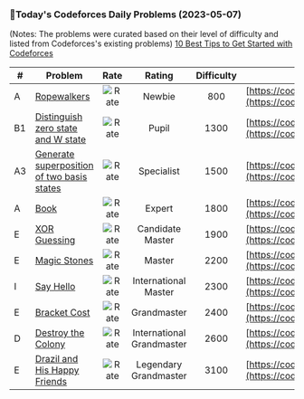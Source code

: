 ### 🌟Today's Codeforces Daily Problems (2023-05-07)
(Notes: The problems were curated based on their level of difficulty and listed from Codeforces's existing problems)
[10 Best Tips to Get Started with Codeforces](https://github.com/ika9810/Codeforces-Daily-Problems/blob/main/10%20Best%20Tips%20to%20Get%20Started%20with%20Codeforces.md)

| # | Problem | Rate| Rating | Difficulty | Contest |
|---| ----- | :--------: | :----------: | :----------: | ---------- |
|A|[Ropewalkers](https://codeforces.com/contest/1185/problem/A)|![Rate](https://img.shields.io/badge/Newbie-800-lightgrey)|Newbie|800|[https://codeforces.com/contest/1185](https://codeforces.com/contest/1185)|
|B1|[Distinguish zero state and W state](https://codeforces.com/contest/1002/problem/B1)|![Rate](https://img.shields.io/badge/Pupil-1300-brightgreen)|Pupil|1300|[https://codeforces.com/contest/1002](https://codeforces.com/contest/1002)|
|A3|[Generate superposition of two basis states](https://codeforces.com/contest/1002/problem/A3)|![Rate](https://img.shields.io/badge/Specialist-1500-9cf)|Specialist|1500|[https://codeforces.com/contest/1002](https://codeforces.com/contest/1002)|
|A|[Book](https://codeforces.com/contest/1572/problem/A)|![Rate](https://img.shields.io/badge/Expert-1800-blue)|Expert|1800|[https://codeforces.com/contest/1572](https://codeforces.com/contest/1572)|
|E|[XOR Guessing](https://codeforces.com/contest/1207/problem/E)|![Rate](https://img.shields.io/badge/Candidate%20Master-1900-blueviolet)|Candidate Master|1900|[https://codeforces.com/contest/1207](https://codeforces.com/contest/1207)|
|E|[Magic Stones](https://codeforces.com/contest/1110/problem/E)|![Rate](https://img.shields.io/badge/Master-2200-orange)|Master|2200|[https://codeforces.com/contest/1110](https://codeforces.com/contest/1110)|
|I|[Say Hello](https://codeforces.com/contest/1046/problem/I)|![Rate](https://img.shields.io/badge/International%20Master-2300-orange)|International Master|2300|[https://codeforces.com/contest/1046](https://codeforces.com/contest/1046)|
|E|[Bracket Cost](https://codeforces.com/contest/1750/problem/E)|![Rate](https://img.shields.io/badge/Grandmaster-2400-red)|Grandmaster|2400|[https://codeforces.com/contest/1750](https://codeforces.com/contest/1750)|
|D|[Destroy the Colony](https://codeforces.com/contest/1111/problem/D)|![Rate](https://img.shields.io/badge/International%20Grandmaster-2600-red)|International Grandmaster|2600|[https://codeforces.com/contest/1111](https://codeforces.com/contest/1111)|
|E|[Drazil and His Happy Friends](https://codeforces.com/contest/516/problem/E)|![Rate](https://img.shields.io/badge/Legendary%20Grandmaster-3100-red)|Legendary Grandmaster|3100|[https://codeforces.com/contest/516](https://codeforces.com/contest/516)|
